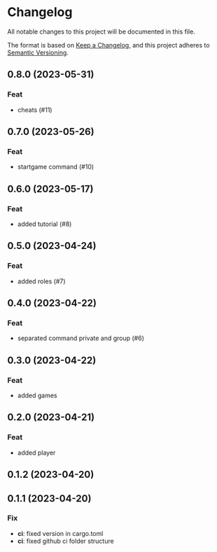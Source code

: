# Changelog

All notable changes to this project will be documented in this file.

The format is based on [Keep a Changelog](https://keepachangelog.com/en/1.0.0/),
and this project adheres to [Semantic Versioning](https://semver.org/spec/v2.0.0.html).

## 0.8.0 (2023-05-31)

### Feat

- cheats (#11)

## 0.7.0 (2023-05-26)

### Feat

- startgame command (#10)

## 0.6.0 (2023-05-17)

### Feat

- added tutorial (#8)

## 0.5.0 (2023-04-24)

### Feat

- added roles (#7)

## 0.4.0 (2023-04-22)

### Feat

- separated command private and group (#6)

## 0.3.0 (2023-04-22)

### Feat

- added games

## 0.2.0 (2023-04-21)

### Feat

- added player

## 0.1.2 (2023-04-20)

## 0.1.1 (2023-04-20)

### Fix

- **ci**: fixed version in cargo.toml
- **ci**: fixed github ci folder structure

